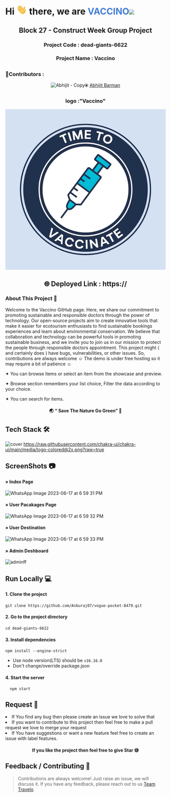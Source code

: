 # 

# Hi <img src="https://raw.githubusercontent.com/ABSphreak/ABSphreak/master/gifs/Hi.gif" width="33"> there, we are <span style="color: #447ED5">VACCINO</span><img src="https://camo.githubusercontent.com/d3359cb00ab0b5ed8f2e1fe3fceb4fbaf3b614340f8c0db99c17b9f50b351770/68747470733a2f2f656d6f6a69732e736c61636b6d6f6a69732e636f6d2f656d6f6a69732f696d616765732f313533313834393433302f343234362f626c6f622d73756e676c61737365732e6769663f31353331383439343330" width="33">

                                                 


<div align="center">
       
 <h2>Block 27 - Construct Week Group Project</h2>
 <h3>Project Code : dead-giants-6622 </h3>
  <h3>Project Name : Vaccino</h3>
  

 </div>


##




<div align="center">
<h3 align="left">👷Contributors :</h3>
 

 ![Abhijit - Copy](https://github.com/Anburaj07/vogue-pocket-8479/assets/118152296/3d67baa2-3855-44e9-859a-f5cf120e27a3)⦿ [Abhijit Barman](https://github.com/Abhijit0Barman)    
</div>

##

<div align="center">

 <h3>logo :"Vaccino"</h3>

 
![logo](https://github.com/Abhijit0Barman/dead-giants-6622/blob/main/vaccino/src/photos/VACCINO.jpg?raw=true)





 

 
 ## 🌐 Deployed Link : https://
 

 </div>









  


<h3 align="left"> About This Project 📖</h3>


 
 <div aling="left">
  <p>   Welcome to the Vaccino GitHub page. Here, we share our commitment to promoting sustainable and responsible doctors through the power of technology. Our open-source projects aim to create innovative tools that make it easier for ecotourism enthusiasts to find sustainable bookings experiences and learn about environmental conservation. We believe that collaboration and technology can be powerful tools in promoting sustainable business, and we invite you to join us in our mission to protect the people through responsible doctors appointment.
This project might ( and certainly does ) have bugs, vulnerabilities, or other issues. So, contributions are always welcome ☺
 The demo is under free hosting so it may require a bit of patience ☺ </p>



  
 </div>
   
    

✦ You can browse items or select an item from the showcase and preview.

✦ Browse section remembers your list choice, Filter the data according to your choice.

✦ You can search for items.
 <div align="center">
   <h4> 🌏 “ Save The Nature   Go Green” 🌴 </h4>
   </div>
   
   

##


## Tech Stack 🛠
![cover](https://repository-images.githubusercontent.com/37153337/9d0a6780-394a-11eb-9fd1-6296a684b124)
https://raw.githubusercontent.com/chakra-ui/chakra-ui/main/media/logo-colored@2x.png?raw=true

##
## ScreenShots 📷
<h4>» Index Page </h4>


![WhatsApp Image 2023-06-17 at 6 59 31 PM](https://github.com/Anburaj07/vogue-pocket-8479/assets/118152296/c12e4f85-1b8f-4dde-ac89-e6b86fe6345a)

 
 <h4>» User Pacakages Page </h4>
 
 ![WhatsApp Image 2023-06-17 at 6 59 32 PM](https://github.com/Anburaj07/vogue-pocket-8479/assets/118152296/6071a730-d4c5-4c32-8bf6-cc3294859302)


 
   <h4>» User Destination </h4>
  
![WhatsApp Image 2023-06-17 at 6 59 33 PM](https://github.com/Anburaj07/vogue-pocket-8479/assets/118152296/190adb1a-a545-415f-a30b-5fb430e647c7)


 <h4>» Admin Deshboard </h4>
 
 
 ![adminff](https://github.com/Anburaj07/vogue-pocket-8479/assets/118152296/4965ecc4-efca-4d56-bfc8-4d8e1efa0aef)

 
 ##
   

 
 ##
 
## Run Locally  💻

<h4>1. Clone the project </h4>

```
git clone https://github.com/Anburaj07/vogue-pocket-8479.git

```

<h4>2. Go to the project directory </h4> 

```
cd dead-giants-6622
```
<h4>3. Install dependencies </h4> 

```
npm install --engine-strict
```
- Use node version(LTS) should be `v16.16.0`
- Don't change/override package.json


<h4>4. Start the server </h4>

```
  npm start
```
##

## Request  🤗
<div>
<li>If You find any bug then please create an issue we love to solve that</li>
<li>If you want to contribute to this project then feel free to make a pull request we love to merge your request</li>
<li>If You have suggestions or want a new feature feel free to create an issue with label features.</li>
 </div>
   
  <div align="center">
   <h4>  If you like the project then feel free to give Star 😅</h4>
   </div>
  
 ## Feedback / Contributing 🤝
 > Contributions are always welcome! Just raise an issue, we will discuss it.
  > If you have any feedback, please reach out to us <a href="mailto: pspiyush130@gmail.com">Team Travelo</a>




 







